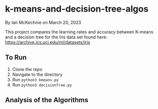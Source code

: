 # k-means-and-decision-tree-algos
By Ian McKechnie on March 20, 2023

This project compares the learning rates and accuracy between K-means and a decision tree for the Iris data set found here:
https://archive.ics.uci.edu/ml/datasets/iris

## To Run
1. Clone the repo
2. Navigate to the directory
3. Run `python3 kmeans.py`
4. Run `python3 decisionTree.py`

## Analysis of the Algorithms



